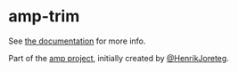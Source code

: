 # amp-trim

See [the documentation](http://amp-project.com#amp-trim) for more info.

Part of the [amp project](http://amp-project.com#amp-trim), initially created by [@HenrikJoreteg](http://twitter.com/henrikjoreteg).